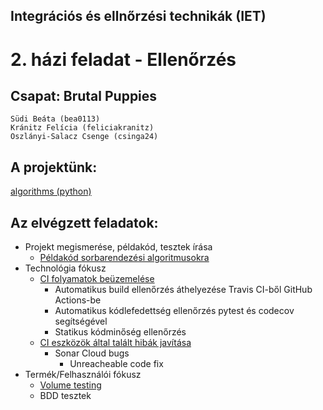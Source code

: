 ## Integrációs és ellnőrzési technikák (IET)
# 2. házi feladat - Ellenőrzés

## Csapat: Brutal Puppies
    Südi Beáta (bea0113)
    Kránitz Felícia (feliciakranitz)
    Oszlányi-Salacz Csenge (csinga24)

## A projektünk: 
[algorithms (python)](https://github.com/keon/algorithms)

## Az elvégzett feladatok:
 - Projekt megismerése, példakód, tesztek írása
   - [Példakód sorbarendezési algoritmusokra](sample_code_bea0113.md)
 - Technológia fókusz
    - [CI folyamatok beüzemelése](./technologia_fokusz_CI.md)
        - Automatikus build ellenőrzés áthelyezése Travis CI-ből GitHub Actions-be
        - Automatikus kódlefedettség ellenőrzés pytest és codecov segítségével
        - Statikus kódminőség ellenőrzés
    - [CI eszközök által talált hibák javítása](./technologia_fokusz_1.md)
        - Sonar Cloud bugs
            - Unreacheable code fix
  - Termék/Felhasználói fókusz
    - [Volume testing](termek_es_felhasznaloi_fokusz_1.md)
    - BDD tesztek
